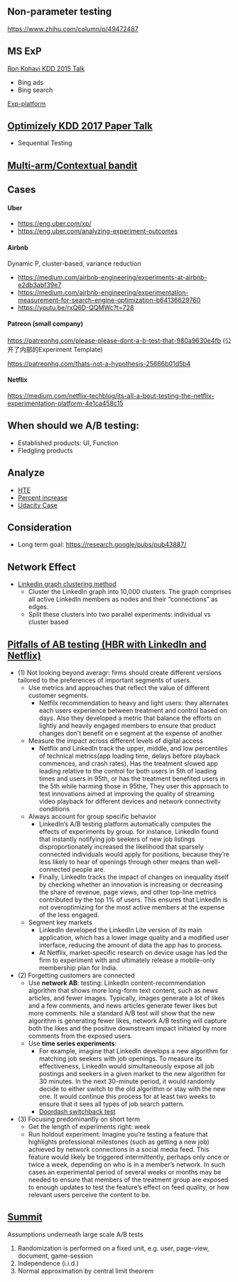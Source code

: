 ## Non-parameter testing
https://www.zhihu.com/column/p/49472487

## MS ExP
[Ron Kohavi KDD 2015 Talk](https://www.youtube.com/watch?v=ZfhQ-fIg4EU&feature=youtu.be&t=2m59s)

- Bing ads
- Bing search

[Exp-platform](https://exp-platform.com/2018StrataABtutorial/)

## [Optimizely KDD 2017 Paper Talk](https://www.youtube.com/watch?v=AJX4W3MwKzU)
- Sequential Testing

## [Multi-arm/Contextual bandit](https://multithreaded.stitchfix.com/blog/2018/11/08/bandits/)

## Cases 
#### Uber
- https://eng.uber.com/xp/
- https://eng.uber.com/analyzing-experiment-outcomes

#### Airbnb
Dynamic P, cluster-based, variance reduction
- https://medium.com/airbnb-engineering/experiments-at-airbnb-e2db3abf39e7 
- https://medium.com/airbnb-engineering/experimentation-measurement-for-search-engine-optimization-b64136629760
- https://youtu.be/rxQ6D-QQMWc?t=728

#### Patreon (small company)

https://patreonhq.com/please-please-dont-a-b-test-that-980a9630e4fb (公开了内部的Experiment Template)

https://patreonhq.com/thats-not-a-hypothesis-25666b01d5b4


#### Netflix
https://medium.com/netflix-techblog/its-all-a-bout-testing-the-netflix-experimentation-platform-4e1ca458c15 

## When should we A/B testing:
- Established products: UI, Function
- Fledgling products

## Analyze
- [HTE](http://www.unofficialgoogledatascience.com/2019/04/misadventures-in-experiments-for-growth.html)
- [Percent increase](http://jwegan.com/growth-hacking/wrong-way-to-analyze-experiments/)
- [Udacity Case](https://github.com/shubhamlal11/Udacity-AB-Testing-Final-Project)

## Consideration
- Long term goal: https://research.google/pubs/pub43887/


## Network Effect
- [Linkedin graph clustering method](https://engineering.linkedin.com/blog/2019/06/detecting-interference--an-a-b-test-of-a-b-tests)
  - Cluster the LinkedIn graph into 10,000 clusters. The graph comprises all active LinkedIn members as nodes and their “connections” as edges.  
  - Split these clusters into two parallel experiments: individual vs cluster based

## [Pitfalls of AB testing (HBR with LinkedIn and Netflix)](https://hbr.org/2020/03/avoid-the-pitfalls-of-a-b-testing)
- (1) Not looking beyond averagr: firms should create different versions tailored to the preferences of important segments of users.
  - Use metrics and approaches that reflect the value of different customer segments.
    - Netfilx recommendation to heavy and light users: they alternates each users experience between treatment and control based on days. Also they developed a metric that balance the efforts on lightly and heavily engaged members to ensure that product changes don't benefit on e segment at the expense of another
  - Measure the impact across different levels of digital access
    - Netflix and LinkedIn track the upper, middle, and low percentiles of technical metrics(app loading time, delays before playback commences, and crash rates), Has the treatment slowed app loading relative to the control for both users in 5th of loading times and users in 95th, or has the treatment benefited users in the 5th while harming those in 95the, They user this approach to test innovations aimed at improving the quality of streaming video playback for different devices and network connectivity conditions
  - Always account for group specific behavior
    - LinkedIn’s A/B testing platform automatically computes the effects of experiments by group. for instance, LinkedIn found that instantly notifying job seekers of new job listings disproportionately increased the likelihood that sparsely connected individuals would apply for positions, because they’re less likely to hear of openings through other means than well-connected people are.
    - Finally, LinkedIn tracks the impact of changes on inequality itself by checking whether an innovation is increasing or decreasing the share of revenue, page views, and other top-line metrics contributed by the top 1% of users. This ensures that LinkedIn is not overoptimizing for the most active members at the expense of the less engaged.
  - Segment key markets
    - LinkedIn developed the LinkedIn Lite version of its main application, which has a lower image quality and a modified user interface, reducing the amount of data the app has to process. 
    - At Netflix, market-specific research on device usage has led the firm to experiment with and ultimately release a mobile-only membership plan for India.
- (2) Forgetting customers are connected
  - Use **network AB**: testing: LinkedIn content-recommendation algorithm that shows more long-form text content, such as news articles, and fewer images. Typically, images generate a lot of likes and a few comments, and news articles generate fewer likes but more comments. hile a standard A/B test will show that the new algorithm is generating fewer likes, network A/B testing will capture both the likes and the positive downstream impact initiated by more comments from the exposed users. 
  - Use **time series experiments**:
    - For example, imagine that LinkedIn develops a new algorithm for matching job seekers with job openings. To measure its effectiveness, LinkedIn would simultaneously expose all job postings and seekers in a given market to the new algorithm for 30 minutes. In the next 30-minute period, it would randomly decide to either switch to the old algorithm or stay with the new one. It would continue this process for at least two weeks to ensure that it sees all types of job search pattern. 
    - [Doordash switchback test](https://medium.com/@DoorDash/switchback-tests-and-randomized-experimentation-under-network-effects-at-doordash-f1d938ab7c2a)
- (3) Focusing predominantly on short term
  - Get the length of experiments right: week 
  - Run holdout experiment: Imagine you’re testing a feature that highlights professional milestones (such as getting a new job) achieved by network connections in a social media feed. This feature would likely be triggered intermittently, perhaps only once or twice a week, depending on who is in a member’s network. In such cases an experimental period of several weeks or months may be needed to ensure that members of the treatment group are exposed to enough updates to test the feature’s effect on feed quality, or how relevant users perceive the content to be.

## [Summit](https://alexdeng.github.io/public/files/ExpediaTestSummit.pdf)
Assumptions underneath large scale A/B tests
1. Randomization is performed on a fixed unit, e.g. user, page-view, document, game-session
2. Independence (i.i.d.)
3. Normal approximation by central limit theorem
